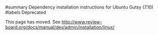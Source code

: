 ﻿#summary Dependency installation instructions for Ubuntu Gutsy (7.10)
#labels Deprecated

This page has moved. See http://www.review-board.org/docs/manual/dev/admin/installation/linux/